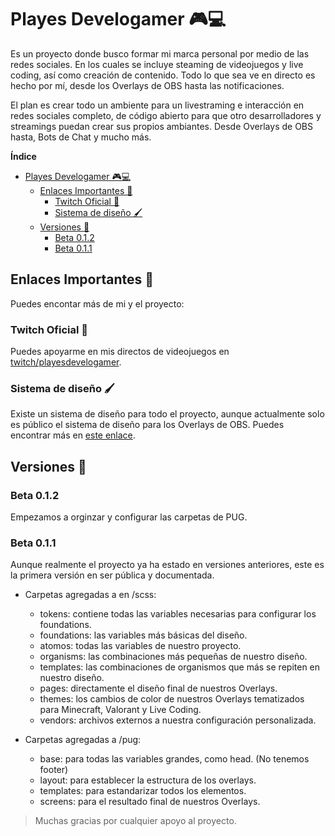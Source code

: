 # Playes Develogamer 🎮💻

Es un proyecto donde busco formar mi marca personal por medio de las redes sociales. En los cuales se incluye steaming de videojuegos y live coding, así como creación de contenido. Todo lo que sea ve en directo es hecho por mí, desde los Overlays de OBS hasta las notificaciones.

El plan es crear todo un ambiente para un livestraming e interacción en redes sociales completo, de código abierto para que otro desarrolladores y streamings puedan crear sus propios ambiantes. Desde Overlays de OBS hasta, Bots de Chat y mucho más.

**Índice**

- [Playes Develogamer 🎮💻](#playes-develogamer-)
  - [Enlaces Importantes 🔗](#enlaces-importantes-)
    - [Twitch Oficial 🔴](#twitch-oficial-)
    - [Sistema de diseño 🖌️](#sistema-de-diseño-️)
  - [Versiones 🤖](#versiones-)
    - [Beta 0.1.2](#beta-012)
    - [Beta 0.1.1](#beta-011)

## Enlaces Importantes 🔗

Puedes encontar más de mi y el proyecto:

### Twitch Oficial 🔴

Puedes apoyarme en mis directos de videojuegos en [twitch/playesdevelogamer](https://link.playesdevelogamer.live/twitch "twitch/playesdevelogamer").

### Sistema de diseño 🖌️

Existe un sistema de diseño para todo el proyecto, aunque actualmente solo es público el sistema de diseño para los Overlays de OBS. Puedes encontrar más en [este enlace](http://https://link.playesdevelogamer.live/notion "este enlace").

## Versiones 🤖

### Beta 0.1.2

Empezamos a orginzar y configurar las carpetas de PUG.

### Beta 0.1.1

Aunque realmente el proyecto ya ha estado en versiones anteriores, este es la primera versión en ser pública y documentada.

- Carpetas agregadas a en /scss:

  - tokens: contiene todas las variables necesarias para configurar los foundations.
  - foundations: las variables más básicas del diseño.
  - atomos: todas las variables de nuestro proyecto.
  - organisms: las combinaciones más pequeñas de nuestro diseño.
  - templates: las combinaciones de organismos que más se repiten en nuestro diseño.
  - pages: directamente el diseño final de nuestros Overlays.
  - themes: los cambios de color de nuestros Overlays tematizados para Minecraft, Valorant y Live Coding.
  - vendors: archivos externos a nuestra configuración personalizada.

- Carpetas agregadas a /pug:
  - base: para todas las variables grandes, como head. (No tenemos footer)
  - layout: para establecer la estructura de los overlays.
  - templates: para estandarizar todos los elementos.
  - screens: para el resultado final de nuestros Overlays.

> Muchas gracias por cualquier apoyo al proyecto.
